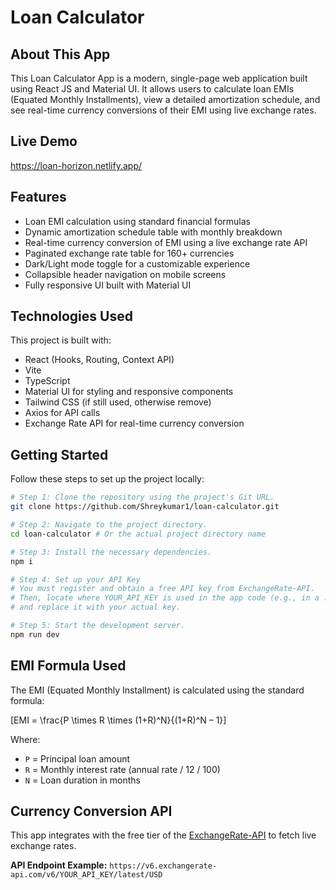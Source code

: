 # Loan Calculator

## About This App

This Loan Calculator App is a modern, single-page web application built using React JS and Material UI. It allows users to calculate loan EMIs (Equated Monthly Installments), view a detailed amortization schedule, and see real-time currency conversions of their EMI using live exchange rates.

## Live Demo
https://loan-horizon.netlify.app/


## Features

- Loan EMI calculation using standard financial formulas
- Dynamic amortization schedule table with monthly breakdown
- Real-time currency conversion of EMI using a live exchange rate API
- Paginated exchange rate table for 160+ currencies
- Dark/Light mode toggle for a customizable experience
- Collapsible header navigation on mobile screens
- Fully responsive UI built with Material UI

## Technologies Used

This project is built with:

- React (Hooks, Routing, Context API)
- Vite
- TypeScript
- Material UI for styling and responsive components
- Tailwind CSS (if still used, otherwise remove)
- Axios for API calls
- Exchange Rate API for real-time currency conversion

## Getting Started

Follow these steps to set up the project locally:

```sh
# Step 1: Clone the repository using the project's Git URL.
git clone https://github.com/Shreykumar1/loan-calculator.git

# Step 2: Navigate to the project directory.
cd loan-calculator # Or the actual project directory name

# Step 3: Install the necessary dependencies.
npm i

# Step 4: Set up your API Key
# You must register and obtain a free API key from ExchangeRate-API.
# Then, locate where YOUR_API_KEY is used in the app code (e.g., in a .env file or directly in a service file)
# and replace it with your actual key.

# Step 5: Start the development server.
npm run dev
```

## EMI Formula Used

The EMI (Equated Monthly Installment) is calculated using the standard formula:

\[EMI = \frac{P \times R \times (1+R)^N}{(1+R)^N – 1}\]

Where:

-   `P` = Principal loan amount
-   `R` = Monthly interest rate (annual rate / 12 / 100)
-   `N` = Loan duration in months

## Currency Conversion API

This app integrates with the free tier of the [ExchangeRate-API](https://www.exchangerate-api.com/) to fetch live exchange rates.

**API Endpoint Example:**
`https://v6.exchangerate-api.com/v6/YOUR_API_KEY/latest/USD`